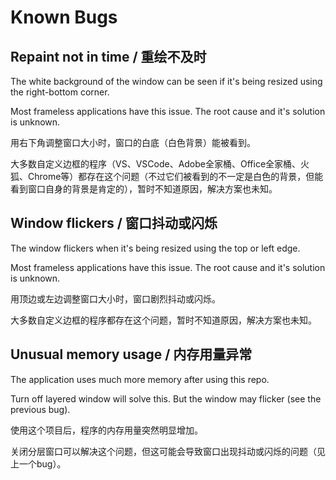 # Known Bugs

## Repaint not in time / 重绘不及时

The white background of the window can be seen if it's being resized using the right-bottom corner.

Most frameless applications have this issue. The root cause and it's solution is unknown.

用右下角调整窗口大小时，窗口的白底（白色背景）能被看到。

大多数自定义边框的程序（VS、VSCode、Adobe全家桶、Office全家桶、火狐、Chrome等）都存在这个问题（不过它们被看到的不一定是白色的背景，但能看到窗口自身的背景是肯定的），暂时不知道原因，解决方案也未知。

## Window flickers / 窗口抖动或闪烁

The window flickers when it's being resized using the top or left edge.

Most frameless applications have this issue. The root cause and it's solution is unknown.

用顶边或左边调整窗口大小时，窗口剧烈抖动或闪烁。

大多数自定义边框的程序都存在这个问题，暂时不知道原因，解决方案也未知。

## Unusual memory usage / 内存用量异常

The application uses much more memory after using this repo.

Turn off layered window will solve this. But the window may flicker (see the previous bug).

使用这个项目后，程序的内存用量突然明显增加。

关闭分层窗口可以解决这个问题，但这可能会导致窗口出现抖动或闪烁的问题（见上一个bug）。
